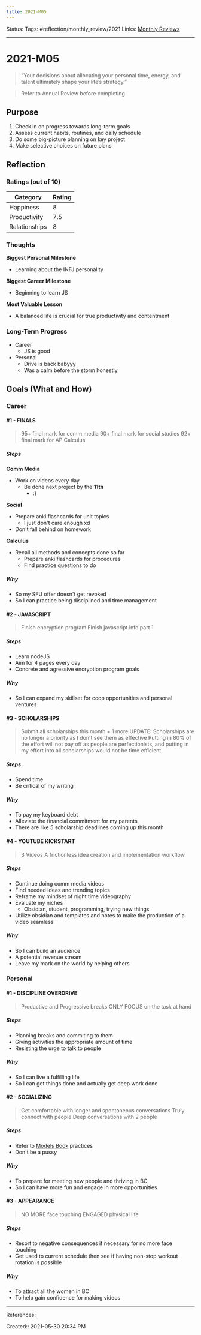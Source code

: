 ```yaml
---
title: 2021-M05
---
```

Status:
Tags: #reflection/monthly_review/2021
Links: [Monthly Reviews](out/monthly-reviews.md)
___
# 2021-M05
> “Your decisions about allocating your personal time, energy, and talent ultimately shape your life’s strategy.”

>Refer to Annual Review before completing

## Purpose
1. Check in on progress towards long-term goals
2. Assess current habits, routines, and daily schedule
3. Do some big-picture planning on key project
4. Make selective choices on future plans
## Reflection
### Ratings (out of 10)
| Category      | Rating |
| ------------- | ------ |
| Happiness     | 8      |
| Productivity  | 7.5    | 
| Relationships | 8      |
### Thoughts
**Biggest Personal Milestone**
- Learning about the INFJ personality

**Biggest Career Milestone**
- Beginning to learn JS

**Most Valuable Lesson**
- A balanced life is crucial for true productivity and contentment

### Long-Term Progress
- Career
	- JS is good
- Personal
	- Drive is back babyyy
	- Was a calm before the storm honestly
## Goals (What and How)
### Career
#### #1 - FINALS
> 95+ final mark for comm media
> 90+ final mark for social studies
> 92+ final mark for AP Calculus
##### Steps
**Comm Media**
- Work on videos every day
	- Be done next project by the **11th**
		- :)

**Social**
- Prepare anki flashcards for unit topics
	- I just don't care enough xd
- Don't fall behind on homework

**Calculus**
- Recall all methods and concepts done so far
	- Prepare anki flashcards for procedures
	- Find practice questions to do
##### Why
- So my SFU offer doesn't get revoked
- So I can practice being disciplined and time management
#### #2 - JAVASCRIPT
> Finish encryption program
> Finish javascript.info part 1
##### Steps
- Learn nodeJS
- Aim for 4 pages every day
- Concrete and agressive encryption program goals
##### Why
- So I can expand my skillset for coop opportunities and personal ventures
#### #3 - SCHOLARSHIPS
> Submit all scholarships this month + 1 more
> UPDATE: Scholarships are no longer a priority as I don't see them as effective
> Putting in 80% of the effort will not pay off as people are perfectionists, and putting in my effort into all scholarships would not be time efficient
##### Steps
- Spend time 
- Be critical of my writing
##### Why
- To pay my keyboard debt
- Alleviate the financial commitment for my parents
- There are like 5 scholarship deadlines coming up this month
#### #4 - YOUTUBE KICKSTART
> 3 Videos
> A frictionless idea creation and implementation workflow
##### Steps
- Continue doing comm media videos
- Find needed ideas and trending topics
- Reframe my mindset of night time videography
- Evaluate my niches
	- Obsidian, student, programming, trying new things
- Utilize obsidian and templates and notes to make the production of a video seamless
##### Why
- So I can build an audience
- A potential revenue stream
- Leave my mark on the world by helping others
### Personal
#### #1 - DISCIPLINE OVERDRIVE
> Productive and Progressive breaks ONLY
> FOCUS on the task at hand
##### Steps
- Planning breaks and commiting to them
- Giving activities the appropriate amount of time
- Resisting the urge to talk to people
##### Why
- So I can live a fulfilling life
- So I can get things done and actually get deep work done
#### #2 - SOCIALIZING
> Get comfortable with longer and spontaneous conversations
> Truly connect with people
> Deep conversations with 2 people
##### Steps
- Refer to [Models Book](out/models-book.md) practices
- Don't be a pussy
##### Why
- To prepare for meeting new people and thriving in BC
- So I can have more fun and engage in more opportunities
#### #3 - APPEARANCE
> NO MORE face touching
> ENGAGED physical life
##### Steps
- Resort to negative consequences if necessary for no more face touching
- Get used to current schedule then see if having non-stop workout rotation is possible
##### Why
- To attract all the women in BC
- To help gain confidence for making videos

___
References:

Created:: 2021-05-30 20:34 PM